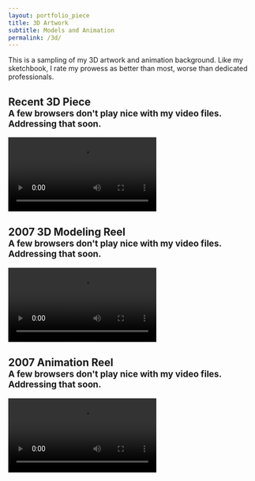 ```yaml
---
layout: portfolio_piece
title: 3D Artwork
subtitle: Models and Animation
permalink: /3d/
---
```


<div>
<p class="justify">This is a sampling of my 3D artwork and animation background. Like my sketchbook, I rate my prowess as better than most, worse than dedicated professionals.</p>

<h2>Recent 3D Piece
<br>
<small>A few browsers don't play nice with my video files. Addressing that soon.</small>
</h2>
<video controls>
  <source src="/media/3danimation/pump.ogv" type="video/ogg"/>
  <source src="/media/3Danimation/pump.mp4" type="video/mp4"/>
  <source src="/media/3Danimation/pump.webm" type="video/webm"/>
Your browser does not support the video tag.
</video>

<h2>2007 3D Modeling Reel
<br>
<small>A few browsers don't play nice with my video files. Addressing that soon.</small>
</h2>
<video controls>
  <source src="/media/3Danimation/Zdemo.mp4" type="video/mp4"/>
  <source src="/media/3danimation/zw_demo.ogv" type="video/ogg"/>
  <source src="/media/3danimation/zw_demo.webm" type="video/webm"/>
Your browser does not support the video tag.
</video>

<h2>2007 Animation Reel
<br>
<small>A few browsers don't play nice with my video files. Addressing that soon.</small>
</h2>
<video controls>
  <source src="/media/3Danimation/Animation.mp4" type="video/mp4"/>
  <source src="/media/3danimation/animation.ogv" type="video/ogg"/>
  <source src="/media/3danimation/animation.webm" type="video/webm"/>
Your browser does not support the video tag.
</video>
</div>
